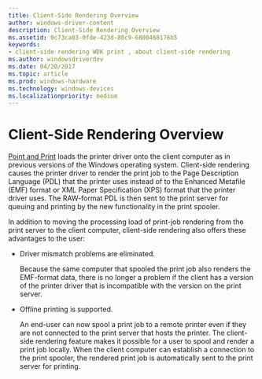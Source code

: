 ```yaml
---
title: Client-Side Rendering Overview
author: windows-driver-content
description: Client-Side Rendering Overview
ms.assetid: 0c73ca03-0fde-423d-80c9-6800468176b5
keywords:
- client-side rendering WDK print , about client-side rendering
ms.author: windowsdriverdev
ms.date: 04/20/2017
ms.topic: article
ms.prod: windows-hardware
ms.technology: windows-devices
ms.localizationpriority: medium
---
```


# Client-Side Rendering Overview

[Point and Print](introduction-to-point-and-print.md) loads the printer driver onto the client computer as in previous versions of the Windows operating system. Client-side rendering causes the printer driver to render the print job to the Page Description Language (PDL) that the printer uses instead of to the Enhanced Metafile (EMF) format or XML Paper Specification (XPS) format that the printer driver uses. The RAW-format PDL is then sent to the print server for queuing and printing by the new functionality in the print spooler.

In addition to moving the processing load of print-job rendering from the print server to the client computer, client-side rendering also offers these advantages to the user:

-   Driver mismatch problems are eliminated.

    Because the same computer that spooled the print job also renders the EMF-format data, there is no longer a problem if the client has a version of the printer driver that is incompatible with the version on the print server.

-   Offline printing is supported.

    An end-user can now spool a print job to a remote printer even if they are not connected to the print server that hosts the printer. The client-side rendering feature makes it possible for a user to spool and render a print job locally. When the client computer can establish a connection to the print spooler, the rendered print job is automatically sent to the print server for printing.
